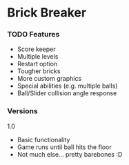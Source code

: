 # Brick Breaker

### TODO Features
- Score keeper
- Multiple levels
- Restart option
- Tougher bricks
- More custom graphics
- Special abilities (e.g. multiple balls)
- Ball/Slider collision angle response

### Versions
1.0
- Basic functionality
- Game runs until ball hits the floor
- Not much else... pretty barebones :D
